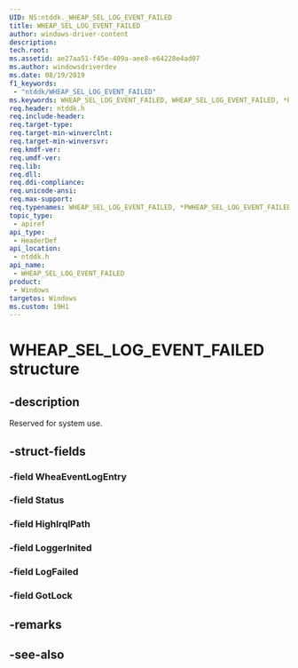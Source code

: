 ```yaml
---
UID: NS:ntddk._WHEAP_SEL_LOG_EVENT_FAILED
title: WHEAP_SEL_LOG_EVENT_FAILED
author: windows-driver-content
description: 
tech.root:
ms.assetid: ae27aa51-f45e-409a-aee8-e64228e4ad07
ms.author: windowsdriverdev
ms.date: 08/19/2019
f1_keywords:
 - "ntddk/WHEAP_SEL_LOG_EVENT_FAILED"
ms.keywords: WHEAP_SEL_LOG_EVENT_FAILED, WHEAP_SEL_LOG_EVENT_FAILED, *PWHEAP_SEL_LOG_EVENT_FAILED, 
req.header: ntddk.h
req.include-header:
req.target-type:
req.target-min-winverclnt:
req.target-min-winversvr:
req.kmdf-ver:
req.umdf-ver:
req.lib:
req.dll:
req.ddi-compliance:
req.unicode-ansi:
req.max-support:
req.typenames: WHEAP_SEL_LOG_EVENT_FAILED, *PWHEAP_SEL_LOG_EVENT_FAILED
topic_type: 
 - apiref
api_type: 
 - HeaderDef
api_location: 
 - ntddk.h
api_name: 
 - WHEAP_SEL_LOG_EVENT_FAILED
product: 
 - Windows
targetos: Windows
ms.custom: 19H1
---
```


# WHEAP_SEL_LOG_EVENT_FAILED structure

## -description

Reserved for system use.

## -struct-fields

### -field WheaEventLogEntry
 
### -field Status
 
### -field HighIrqlPath
 
### -field LoggerInited
 
### -field LogFailed
 
### -field GotLock
 

## -remarks

## -see-also
